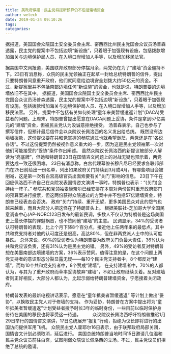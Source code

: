 ```yaml
---
title: 美政府停摆：民主党将提新预算仍不包括建墙资金
author: wetech
date: 2019-01-24 09:10:26
tags: 
categories: 
---
```

据报道，美国国会众院国土安全委员会主席、密西西比州民主党国会众议员汤普森透露，民主党的提案中不包括边境“新设施”，只着眼于加强现有设施，包括拨款增加海关与边境保护局人员、在入境口岸增加人手等，以及增加移民法官。
<!-- more -->
据美国中文网报道，美国联邦政府部分停摆月余，两党仍在为了“建墙”资金僵持不下。23日有消息称，众院的民主党领袖正在起草一封给总统特朗普的信件，提出只要特朗普同意重开政府，他们就同意给边境安全划拨大约50亿元的资金。不过，新提案里并不包括南部边境任何“新设施”的资金，也就是说，特朗普要的边境墙依旧不在其中。
据报道，美国国会众院国土安全委员会主席、密西西比州民主党国会众议员汤普森透露，民主党的提案中不包括边境“新设施”，只着眼于加强现有设施，包括拨款增加海关与边境保护局人员、在入境口岸增加人手等，以及增加移民法官。
另外，提案中不包括有关如何处理“童年来美暂缓遣返计划”(DACA)受益者的问题。上周末，特朗普曾提出愿意在DACA问题上妥协，条件是拿到57亿美元的“建墙”资金，但被民主党认为没诚意拒绝接受。
汤普森表示，自己也参与了撰写信件，但预计最后信件会以众院议长佩洛西的名义发出给总统。
既然没有边境墙拨款，这份提议要在共和党掌握的参院通过也就希望渺茫，两党还是在“各说各话”。不过这份提案仍然被视作意义重大的一步，因为这是民主党领袖第一次对他们可能接受的“妥协”条件作出阐述。
虽然众院议长佩洛西的新提议被部分人解读为“亮底牌”，但她和特朗普23日在国情咨文问题上的对战无疑也预示着，两党要达成一致还很困难。
23日有消息称，白宫代理幕僚长穆凡尼已经要求各联邦部门在25日前给出一份名单，列出如果政府关门持续到3月或4月，有哪些项目会被削减，这是第一次有白宫高级官员出面索要有关“关门”影响的信息。
23日下午在回应佩洛西不许自己在众院发表国情咨文演讲一事时，特朗普也表示：“(关门)会持续一阵子。”
参院共和党领袖麦康奈尔已经安排在本周对两份暂时重开政府部门的预算案进行投票，但这两份获得众院通过的方案中并不包括57亿建墙资金，特朗普已经表态会否决。
政府“关门”持续、重开无望，更多美国民众对此的怨气也越来越重，而且大部分人把这怪在了特朗普头上。
根据美联社-芝加哥大学全国民意调查中心(AP-NORC)23日发布的最新民调，多数人不仅认为特朗普是这场美国史上最长停摆的罪魁祸首，也不赞同他“建墙”的主意。
民调显示，34%的受访者认可特朗普的表现，比上个月下降8个百分点，接近他上任两年来的最低点。其中共和党支持者对他的认可度还是很高，高达80%，但在非两党派人士中的认可度暴跌。
总体来说，60%的受访者认为特朗普要为政府关门负最大责任，36%认为共和党应该负责，还有31%认为是民主党的错。
另外，49%的受访者反对特朗普想在美墨南部边境建墙的方案，36%表示赞同。值得注意的是，在这个问题上两党支持者的意识形态分裂显露无疑——每10个民主党支持者中，8个都反对“建墙”，而每10个共和党支持者中，8个赞成“建墙”。
在支持建墙者中，70%的人都认为，与其为了重开政府而草率妥协放弃“建墙”，不如让政府继续关着。反对建墙者则正好相反，大部分人都认为，比起示弱给特朗普建墙资金，宁愿接着关闭政府。
 
 
特朗普发表的最新电视讲话表示，愿意在“童年抵美者暂缓遣返” 等计划上做出“妥协”，以换取民主党人对于修墙的支持。
作为妥协，特朗普在方案中提出将为“童年抵美者暂缓遣返”计划受益者授予时长3年的临时身份，一些目前以临时保护身份待在美国的移民也将享受这一待遇。 　　
众议院议长佩洛西呼吁特朗普推迟1月29日举行的国情咨文演讲，17日总统展开“报复”行动，拒绝为议长即将进行的出国访问提供军用飞机。
众院民主党人霍耶尔16日表示，由于联邦政府局部关闭，国情咨文计划必须取消，延后进行。
美国总统特朗普当地时间15日邀请几位温和民主党众议员前往白宫，试图削弱众院议长佩洛西的立场。不过，民主党议员们拒绝了总统的邀请。
